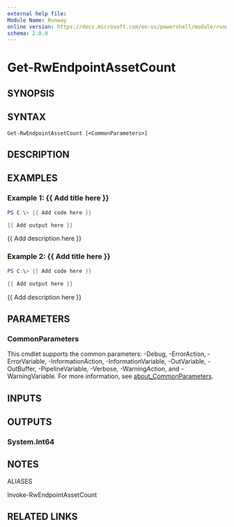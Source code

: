 ```yaml
---
external help file:
Module Name: Runway
online version: https://docs.microsoft.com/en-us/powershell/module/runway/get-rwendpointassetcount
schema: 2.0.0
---
```


# Get-RwEndpointAssetCount

## SYNOPSIS


## SYNTAX

```
Get-RwEndpointAssetCount [<CommonParameters>]
```

## DESCRIPTION


## EXAMPLES

### Example 1: {{ Add title here }}
```powershell
PS C:\> {{ Add code here }}

{{ Add output here }}
```

{{ Add description here }}

### Example 2: {{ Add title here }}
```powershell
PS C:\> {{ Add code here }}

{{ Add output here }}
```

{{ Add description here }}

## PARAMETERS

### CommonParameters
This cmdlet supports the common parameters: -Debug, -ErrorAction, -ErrorVariable, -InformationAction, -InformationVariable, -OutVariable, -OutBuffer, -PipelineVariable, -Verbose, -WarningAction, and -WarningVariable. For more information, see [about_CommonParameters](http://go.microsoft.com/fwlink/?LinkID=113216).

## INPUTS

## OUTPUTS

### System.Int64

## NOTES

ALIASES

Invoke-RwEndpointAssetCount

## RELATED LINKS

